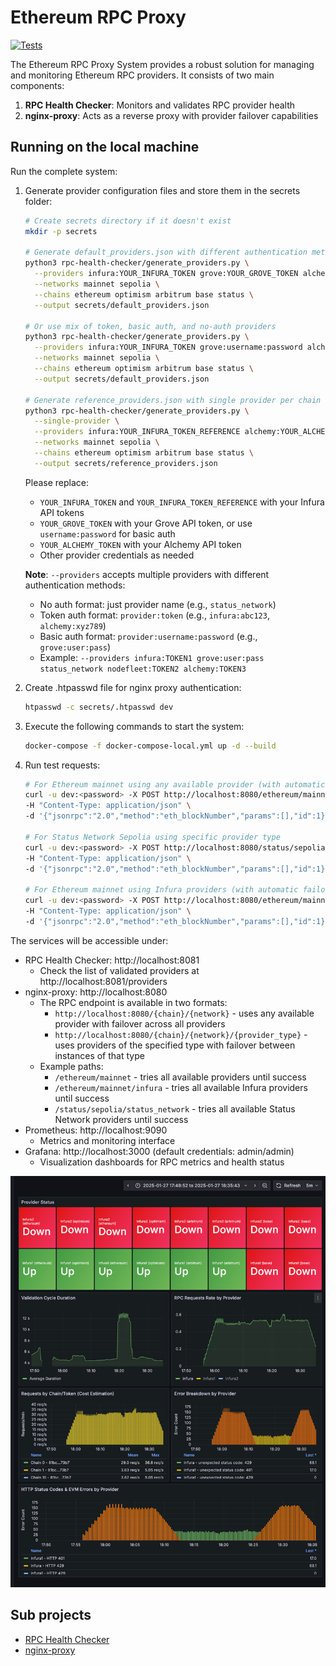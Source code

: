 # Ethereum RPC Proxy 

[![Tests](https://github.com/status-im/eth-rpc-proxy/actions/workflows/test.yml/badge.svg)](https://github.com/status-im/eth-rpc-proxy/actions/workflows/test.yml)

The Ethereum RPC Proxy System provides a robust solution for managing and monitoring Ethereum RPC providers. It consists of two main components:
1. **RPC Health Checker**: Monitors and validates RPC provider health
2. **nginx-proxy**: Acts as a reverse proxy with provider failover capabilities

## Running on the local machine

Run the complete system:

1. Generate provider configuration files and store them in the secrets folder:
   ```bash
   # Create secrets directory if it doesn't exist
   mkdir -p secrets
   
   # Generate default_providers.json with different authentication methods
   python3 rpc-health-checker/generate_providers.py \
     --providers infura:YOUR_INFURA_TOKEN grove:YOUR_GROVE_TOKEN alchemy:YOUR_ALCHEMY_TOKEN status_network \
     --networks mainnet sepolia \
     --chains ethereum optimism arbitrum base status \
     --output secrets/default_providers.json
   
   # Or use mix of token, basic auth, and no-auth providers
   python3 rpc-health-checker/generate_providers.py \
     --providers infura:YOUR_INFURA_TOKEN grove:username:password alchemy:YOUR_ALCHEMY_TOKEN status_network \
     --networks mainnet sepolia \
     --chains ethereum optimism arbitrum base status \
     --output secrets/default_providers.json
     
   # Generate reference_providers.json with single provider per chain
   python3 rpc-health-checker/generate_providers.py \
     --single-provider \
     --providers infura:YOUR_INFURA_TOKEN_REFERENCE alchemy:YOUR_ALCHEMY_TOKEN status_network \
     --networks mainnet sepolia \
     --chains ethereum optimism arbitrum base status \
     --output secrets/reference_providers.json
    ``` 
   Please replace:
   - `YOUR_INFURA_TOKEN` and `YOUR_INFURA_TOKEN_REFERENCE` with your Infura API tokens
   - `YOUR_GROVE_TOKEN` with your Grove API token, or use `username:password` for basic auth
   - `YOUR_ALCHEMY_TOKEN` with your Alchemy API token
   - Other provider credentials as needed

   **Note**: `--providers` accepts multiple providers with different authentication methods:
   - No auth format: just provider name (e.g., `status_network`)
   - Token auth format: `provider:token` (e.g., `infura:abc123`, `alchemy:xyz789`)
   - Basic auth format: `provider:username:password` (e.g., `grove:user:pass`)
   - Example: `--providers infura:TOKEN1 grove:user:pass status_network nodefleet:TOKEN2 alchemy:TOKEN3`

2. Create .htpasswd file for nginx proxy authentication:
   ```bash
   htpasswd -c secrets/.htpasswd dev
   ```
3. Execute the following commands to start the system:
    ```bash
    docker-compose -f docker-compose-local.yml up -d --build
    ```
4. Run test requests:
    ```bash
    # For Ethereum mainnet using any available provider (with automatic failover between all providers)
    curl -u dev:<password> -X POST http://localhost:8080/ethereum/mainnet \
    -H "Content-Type: application/json" \
    -d '{"jsonrpc":"2.0","method":"eth_blockNumber","params":[],"id":1}'

    # For Status Network Sepolia using specific provider type
    curl -u dev:<password> -X POST http://localhost:8080/status/sepolia/status_network \
    -H "Content-Type: application/json" \
    -d '{"jsonrpc":"2.0","method":"eth_blockNumber","params":[],"id":1}'

    # For Ethereum mainnet using Infura providers (with automatic failover between all Infura instances)
    curl -u dev:<password> -X POST http://localhost:8080/ethereum/mainnet/infura \
    -H "Content-Type: application/json" \
    -d '{"jsonrpc":"2.0","method":"eth_blockNumber","params":[],"id":1}'
    ```

The services will be accessible under:
- RPC Health Checker: http://localhost:8081
  - Check the list of validated providers at http://localhost:8081/providers
- nginx-proxy: http://localhost:8080
  - The RPC endpoint is available in two formats:
    - `http://localhost:8080/{chain}/{network}` - uses any available provider with failover across all providers
    - `http://localhost:8080/{chain}/{network}/{provider_type}` - uses providers of the specified type with failover between instances of that type
  - Example paths: 
    - `/ethereum/mainnet` - tries all available providers until success
    - `/ethereum/mainnet/infura` - tries all available Infura providers until success
    - `/status/sepolia/status_network` - tries all available Status Network providers until success
- Prometheus: http://localhost:9090
  - Metrics and monitoring interface
- Grafana: http://localhost:3000 (default credentials: admin/admin)
  - Visualization dashboards for RPC metrics and health status

![grafana.png](grafana.png)

## Sub projects

- [RPC Health Checker](rpc-health-checker/README.md)
- [nginx-proxy](nginx-proxy/README.md)
